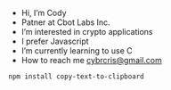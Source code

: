 -  Hi, I’m Cody
-  Patner at Cbot Labs Inc.
- I’m interested in crypto applications 
-  I prefer Javascript
- I’m currently learning to use C 
- How to reach me cybrcris@gmail.com

```sh
npm install copy-text-to-clipboard
```
